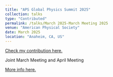 ```yaml
---
title: "APS Global Physics Summit 2025"
collection: talks
type: "Contributed"
permalink: /talks/March 2025-March Meeting 2025
venue: "American Physical Society"
date: March 2025
location: "Anaheim, CA, US"
---
```


[Check my contribution here.](https://carlosp24.github.io/files/talk_Josephson_MM25.pdf)

Joint March Meeting and April Meeting

[More info here.](https://summit.aps.org/events/MAR-J41/2)
